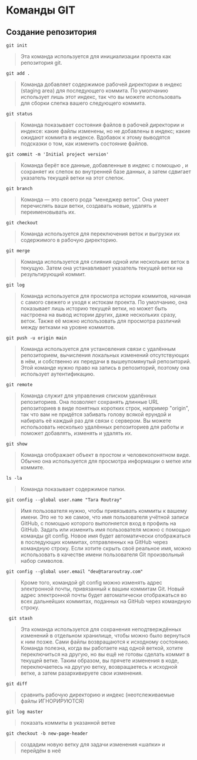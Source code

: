 # Команды GIT
## Создание репозитория
```
git init
```
>Эта команда используется для инициализации проекта как репозитория git.
```
git add .
```
>Команда  добавляет содержимое рабочей директории в индекс (staging area) для последующего коммита. По умолчанию  использует лишь этот индекс, так что вы можете использовать  для сборки слепка вашего следующего коммита.
```
git status
```
>Команда  показывает состояния файлов в рабочей директории и индексе: какие файлы изменены, но не добавлены в индекс; какие ожидают коммита в индексе. Вдобавок к этому выводятся подсказки о том, как изменить состояние файлов.
```
git commit -m 'Initial project version'
```
>Команда  берёт все данные, добавленные в индекс с помощью , и сохраняет их слепок во внутренней базе данных, а затем сдвигает указатель текущей ветки на этот слепок.
```
git branch
```
>Команда  — это своего рода “менеджер веток”. Она умеет перечислять ваши ветки, создавать новые, удалять и переименовывать их.
```
git checkout
```
>Команда  используется для переключения веток и выгрузки их содержимого в рабочую директорию.
```
git merge
```
>Команда  используется для слияния одной или нескольких веток в текущую. Затем она устанавливает указатель текущей ветки на результирующий коммит.
```
git log
```
>Команда  используется для просмотра истории коммитов, начиная с самого свежего и уходя к истокам проекта. По умолчанию, она показывает лишь историю текущей ветки, но может быть настроена на вывод истории других, даже нескольких сразу, веток. Также её можно использовать для просмотра различий между ветками на уровне коммитов.
```
git push -u origin main
```
>Команда  используется для установления связи с удалённым репозиторием, вычисления локальных изменений отсутствующих в нём, и собственно их передачи в вышеупомянутый репозиторий. Этой команде нужно право на запись в репозиторий, поэтому она использует аутентификацию.
```
git remote
```
>Команда  служит для управления списком удалённых репозиториев. Она позволяет сохранять длинные URL репозиториев в виде понятных коротких строк, например "origin", так что вам не придётся забивать голову всякой ерундой и набирать её каждый раз для связи с сервером. Вы можете использовать несколько удалённых репозиториев для работы и  поможет добавлять, изменять и удалять их.
```
git show
```
>Команда  отображает объект в простом и человекопонятном виде. Обычно она используется для просмотра информации о метке или коммите.

```
ls -la

```
>Команда показывает содержимое папки.
```
git config --global user.name "Tara Routray"
```
>Имя пользователя нужно, чтобы привязывать коммиты к вашему имени. Это не то же самое, что имя пользователя учётной записи GitHub, с помощью которого выполняется вход в профиль на GitHub. Задать или изменить имя пользователя можно с помощью команды git config. Новое имя будет автоматически отображаться в последующих коммитах, отправленных на GitHub через командную строку. Если хотите скрыть своё реальное имя, можно использовать в качестве имени пользователя Git произвольный набор символов.
```
git config --global user.email "dev@tararoutray.com"
```
>Кроме того, командой git config можно изменять адрес электронной почты, привязанный к вашим коммитам Git. Новый адрес электронной почты будет автоматически отображаться во всех дальнейших коммитах, поданных на GitHub через командную строку.
```
 git stash
```
>Эта команда используется для сохранения неподтверждённых изменений в отдельном хранилище, чтобы можно было вернуться к ним позже. Сами  файлы возвращаются к исходному состоянию. Команда полезна, когда вы работаете над одной веткой, хотите переключиться на другую, но вы ещё не готовы сделать коммит в текущей ветке. Таким образом, вы прячете изменения в коде, переключаетесь на другую ветку, возвращаетесь к исходной ветке, а затем разархивируете свои изменения.
```
git diff
```
>сравнить рабочую директорию и индекс (неотслеживаемые файлы ИГНОРИРУЮТСЯ)
```
git log master
```
>показать коммиты в указанной ветке
```
git checkout -b new-page-header
```
>создадим новую ветку для задачи изменения «шапки» и перейдём в неё

